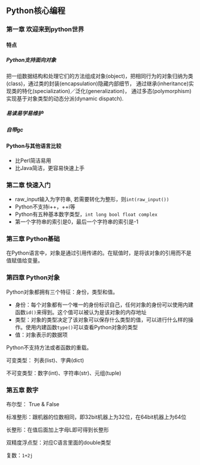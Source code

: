 ## Python核心编程

### 第一章 欢迎来到python世界

#### 特点
##### Python支持面向对象
把一组数据结构和处理它们的方法组成对象(object)，把相同行为的对象归纳为类(class)，通过类的封装(encapsulation)隐藏内部细节，
通过继承(inheritance)实现类的特化(specialization)／泛化(generalization)，
通过多态(polymorphism)实现基于对象类型的动态分派(dynamic dispatch).

##### 易读易学易维护
##### 自带gc

#### Python与其他语言比较
+ 比Perl简洁易用
+ 比Java简洁，更容易快速上手

### 第二章 快速入门
+ raw_input输入为字符串, 若需要转化为整形，则`int(raw_input())`
+ Python不支持i++，++i等
+ Python有五种基本数字类型，`int long bool float complex`
+ 第一个字符串的索引是0，最后一个字符串的索引是-1

### 第三章 Python基础
在Python语言中，对象是通过引用传递的。在赋值时，是将该对象的引用而不是值赋值给变量。

### 第四章 Python对象
Python对象都拥有三个特征：身份，类型和值。
+ 身份：每个对象都有一个唯一的身份标识自己，任何对象的身份可以使用内建函数`id()`来得到。这个值可以被认为是该对象的内存地址
+ 类型：对象的类型决定了该对象可以保存什么类型的值，可以进行什么样的操作。使用内建函数`type()`可以查看Python对象的类型
+ 值：对象表示的数据项

Python不支持方法或者函数的重载。

可变类型： 列表(list)、字典(dict)

不可变类型：数字(int)、字符串(str)、元组(tuple)

### 第五章 数字
布尔型： True & False

标准整形：跟机器的位数相同，即32bit机器上为32位，在64bit机器上为64位

长整形：在值后面加上字母L即可得到长整形

双精度浮点型：对应C语言里面的double类型

复数：`1+2j`
